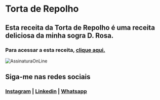 # Torta de Repolho
 
 ## Esta receita da Torta de Repolho é uma receita deliciosa da minha sogra D. Rosa.

 ### Para acessar a esta receita, [clique aqui.](https://nandocruz.github.io/Torta-de-Repolho/)
 

  
![AssinaturaOnLine](https://user-images.githubusercontent.com/47435625/113785553-c0350000-970d-11eb-9fdf-e7b78477fc4a.png)

## Siga-me nas redes sociais
### [Instagram](https://www.instagram.com/fernandocruz2408/) | [Linkedin](www.linkedin.com/in/fernandocruzaguiar) | [Whatsapp](https://api.whatsapp.com/send?1=pt_br&phone=558196378777)
